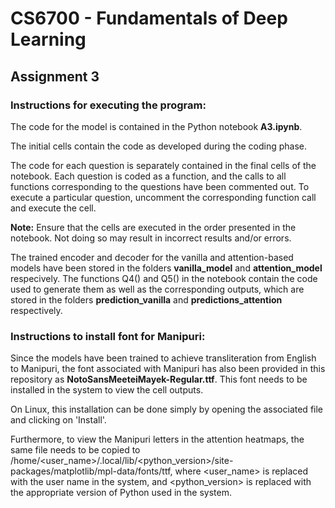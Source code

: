 # CS6700 - Fundamentals of Deep Learning
## Assignment 3

### Instructions for executing the program:

The code for the model is contained in the Python notebook **A3.ipynb**. 

The initial cells contain the code as developed during the coding phase.

The code for each question is separately contained in the final cells of the notebook. Each question is coded as a function, and the calls to all functions corresponding to the questions have been commented out. To execute a particular question, uncomment the corresponding function call and execute the cell.

**Note:** Ensure that the cells are executed in the order presented in the notebook. Not doing so may result in incorrect results and/or errors.

The trained encoder and decoder for the vanilla and attention-based models have been stored in the folders **vanilla_model** and **attention_model** respecively. The functions Q4() and Q5() in the notebook contain the code used to generate them as well as the corresponding outputs, which are stored in the folders **prediction_vanilla** and **predictions_attention** respectively.

### Instructions to install font for Manipuri:

Since the models have been trained to achieve transliteration from English to Manipuri, the font associated with Manipuri has also been provided in this repository as **NotoSansMeeteiMayek-Regular.ttf**. This font needs to be installed in the system to view the cell outputs. 

On Linux, this installation can be done simply by opening the associated file and clicking on 'Install'. 

Furthermore, to view the Manipuri letters in the attention heatmaps, the same file needs to be copied to /home/<user_name>/.local/lib/<python_version>/site-packages/matplotlib/mpl-data/fonts/ttf, where <user_name> is replaced with the user name in the system, and <python_version> is replaced with the appropriate version of Python used in the system.



